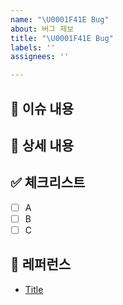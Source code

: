 ```yaml
---
name: "\U0001F41E Bug"
about: 버그 제보
title: "\U0001F41E Bug"
labels: ''
assignees: ''

---
```


## 📄 이슈 내용

<!--- 기능에 대한 요약 설명을 작성해 주세요. -->

## 📝 상세 내용

<!--- 기능 추가와 관련된 상세 내용을 작성해 주세요. -->

## ✅ 체크리스트

- [ ] A
- [ ] B
- [ ] C

## 📍 레퍼런스

- [Title](https://...)
